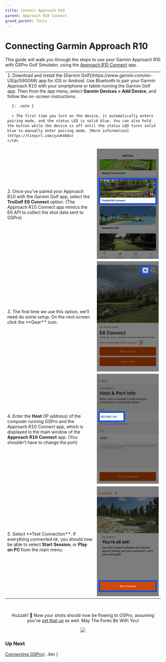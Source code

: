 ```yaml
---
title: Connect Approach R10
parent: Approach R10 Connect
grand_parent: Tools
---
```


# Connecting Garmin Approach R10

This guide will walk you through the steps to use your Garmin Approach R10 with GSPro Golf Simulator, using the [Approach R10 Connect](./index) app.

<table>
  <tr>
    <td colspan="2">
      1. Download and install the [Garmin Golf](https://www.garmin.com/en-US/p/590068) app for iOS or Android. Use Bluetooth to pair your Garmin Approach R10 with your smartphone or tablet running the Garmin Golf app. Then from the app menu, select <b>Garmin Devices > Add Device</b>, and follow the on-screen instructions.

      {: .note }

      > The first time you turn on the device, it automatically enters pairing mode, and the status LED is solid blue. You can also hold the button while the device is off until the status LED turns solid blue to manually enter pairing mode. [More information](https://tinyurl.com/yzwh468u)
    </td>

  </tr>
  <tr>
    <td>
    2. Once you've paired your Approach R10 with the Garmin Golf app, select the <b>TruGolf E6 Connect</b> option. (The Approach R10 Connect app mimics the E6 API to collect the shot data sent to GSPro)
    </td>
    <td halign="center" width="200">
      <a href="/assets/garmin-golf/1-e6-option.jpg" target="_blank">
        <img src="/assets/garmin-golf/1-e6-option.jpg" width="100%" />
      </a>
    </td>
  </tr>
  <tr>
    <td>
3. The first time we use this option, we'll need do some setup. On the next screen click the **Gear** icon.
    </td>
    <td halign="center">
      <a href="/assets/garmin-golf/2-e6-settings.jpg" target="_blank">
        <img src="/assets/garmin-golf/2-e6-settings.jpg" width="100%" />
      </a>
    </td>
  </tr>
  <tr>
    <td>
4. Enter the <b>Host</b> (IP address) of the computer running GSPro and the Approach R10 Connect app, which is displayed in the main window of the <b>Approach R10 Connect</b> app. (You shouldn't have to change the port)
    </td>
    <td halign="center">
      <a href="/assets/garmin-golf/3-e6-ip.jpg" target="_blank">
        <img src="/assets/garmin-golf/3-e6-ip.jpg" height="100%" />
      </a>
    </td>
  </tr>
  <tr>
    <td>
5. Select **Test Connection**. If everything connected ok, you should now be able to select <b>Start Session</b>, or <b>Play on PC</b> from the main menu.
    </td>
    <td halign="center">
      <a href="/assets/garmin-golf/4-e6-start.jpg" target="_blank">
        <img src="/assets/garmin-golf/4-e6-start.jpg" height="100%" />
      </a>
    </td>
  </tr>

</table>

<br />

<div style="text-align: center;">
  <p>Huzzah! 🎉 Now your shots should now be flowing to GSPro, assuming you've <a href="gspro.html">set that up</a> as well. May The Fores Be With You!</p>
  <img src="https://media.giphy.com/media/l23bRTPezLRZz0ks58/giphy.gif" width="300" />
</div>

### Up Next

[Connecting GSPro](./gspro.html){: .btn }
